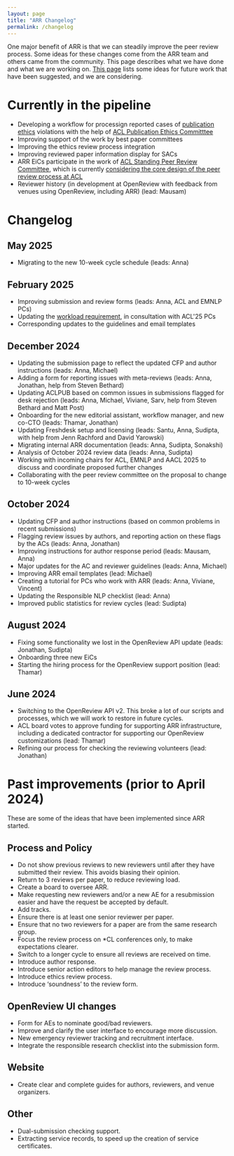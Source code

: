 ```yaml
---
layout: page
title: "ARR Changelog"
permalink: /changelog
---
```


One major benefit of ARR is that we can steadily improve the peer review process. Some ideas for these changes come from the ARR team and others came from the community. This page describes what we have done and what we are working on. [This page](./future.md) lists some ideas for future work that have been suggested, and we are considering. 

# Currently in the pipeline

* Developing a workflow for processign reported cases of [publication ethics](https://www.aclweb.org/adminwiki/index.php/ACL_Policy_on_Publication_Ethics) violations with the help of [ACL Publication Ethics Committtee](https://www.aclweb.org/portal/content/acl-publication-ethics-committee-0)
* Improving support of the work by best paper committees
* Improving the ethics review process integration
* Improving reviewed paper information display for SACs
* ARR EiCs participate in the work of [ACL Standing Peer Review Committee](https://www.aclweb.org/portal/content/acl-peer-review-standing-committee), which is currently [considering the core design of the peer review process at ACL](https://www.aclweb.org/portal/content/acl-survey-what-should-acl-peer-review-process-be-future)
* Reviewer history (in development at OpenReview with feedback from venues using OpenReview, including ARR) (lead: Mausam)

# Changelog

## May 2025

* Migrating to the new 10-week cycle schedule (leads: Anna)

## February 2025

* Improving submission and review forms (leads: Anna, ACL and EMNLP PCs)
* Updating the [workload requirement](_posts/2025-02-10-reviewing-workload-adjustment.md), in consultation with ACL'25 PCs
* Corresponding updates to the guidelines and email templates


## December 2024

* Updating the submission page to reflect the updated CFP and author instructions (leads: Anna, Michael)
* Adding a form for reporting issues with meta-reviews (leads: Anna, Jonathan, help from Steven Bethard)
* Updating ACLPUB based on common issues in submissions flagged for desk rejection (leads: Anna, Michael, Viviane, Sarv, help from Steven Bethard and Matt Post)
* Onboarding for the new editorial assistant, workflow manager, and new co-CTO (leads: Thamar, Jonathan)
* Updating Freshdesk setup and licensing (leads: Santu, Anna, Sudipta, with help from Jenn Rachford and David Yarowski)
* Migrating internal ARR documentation (leads: Anna, Sudipta, Sonakshi)
* Analysis of October 2024 review data (leads: Anna, Sudipta)
* Working with incoming chairs for ACL, EMNLP and AACL 2025 to discuss and coordinate proposed further changes
* Collaborating with the peer review committee on the proposal to change to 10-week cycles

## October 2024

* Updating CFP and author instructions (based on common problems in recent submissions)
* Flagging review issues by authors, and reporting action on these flags by the ACs (leads: Anna, Jonathan)
* Improving instructions for author response period (leads: Mausam, Anna)
* Major updates for the AC and reviewer guidelines (leads: Anna, Michael)
* Improving ARR email templates (lead: Michael)
* Creating a tutorial for PCs who work with ARR (leads: Anna, Viviane, Vincent)
* Updating the Responsible NLP checklist (lead: Anna)
* Improved public statistics for review cycles (lead: Sudipta)

## August 2024

* Fixing some functionality we lost in the OpenReview API update (leads: Jonathan, Sudipta)
* Onboarding three new EiCs
* Starting the hiring process for the OpenReview support position (lead: Thamar)

## June 2024

* Switching to the OpenReview API v2. This broke a lot of our scripts and processes, which we will work to restore in future cycles.
* ACL board votes to approve funding for supporting ARR infrastructure, including a dedicated contractor for supporting our OpenReview customizations (lead: Thamar)
* Refining our process for checking the reviewing volunteers (lead: Jonathan)

# Past improvements (prior to April 2024)

These are some of the ideas that have been implemented since ARR started.

## Process and Policy

* Do not show previous reviews to new reviewers until after they have submitted their review. This avoids biasing their opinion.
* Return to 3 reviews per paper, to reduce reviewing load.
* Create a board to oversee ARR.
* Make requesting new reviewers and/or a new AE for a resubmission easier and have the request be accepted by default.
* Add tracks.
* Ensure there is at least one senior reviewer per paper.
* Ensure that no two reviewers for a paper are from the same research group.
* Focus the review process on *CL conferences only, to make expectations clearer.
* Switch to a longer cycle to ensure all reviews are received on time.
* Introduce author response.
* Introduce senior action editors to help manage the review process.
* Introduce ethics review process.
* Introduce ‘soundness’ to the review form.

## OpenReview UI changes

* Form for AEs to nominate good/bad reviewers.
* Improve and clarify the user interface to encourage more discussion.
* New emergency reviewer tracking and recruitment interface.
* Integrate the responsible research checklist into the submission form.

## Website

* Create clear and complete guides for authors, reviewers, and venue organizers.


## Other

* Dual-submission checking support.
* Extracting service records, to speed up the creation of service certificates.